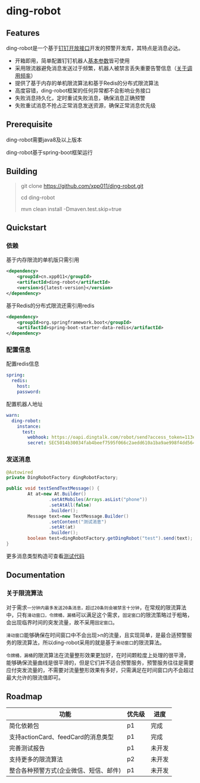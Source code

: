 # ding-robot



## Features

ding-robot是一个基于[钉钉开放接口](https://open.dingtalk.com/document/group/custom-robot-access)开发的预警开发库，其特点是消息必达。

- 开箱即用，简单配置钉钉机器人[基本参数](https://open.dingtalk.com/document/group/customize-robot-security-settings)皆可使用
- 采用限流器避免消息发送过于频繁，机器人被禁言丢失重要告警信息（[关于调用频率](https://open.dingtalk.com/document/group/custom-robot-access)）
- 提供了基于内存的单机限流算法和基于Redis的分布式限流算法
- 高度容错，ding-robot框架的任何异常都不会影响业务接口
- 失败消息持久化，定时重试失败消息，确保消息正确预警
- 失败重试消息不抢占正常消息发送资源，确保正常消息优先级



## Prerequisite

ding-robot需要java8及以上版本

ding-robot基于spring-boot框架运行



## Building

> git clone  https://github.com/xpp011/ding-robot.git
>
> cd ding-robot
>
> mvn clean install -Dmaven.test.skip=true



## Quickstart

### 依赖

基于内存限流的单机版只需引用

```xml
<dependency>
    <groupId>cn.xpp011</groupId>
    <artifactId>ding-robot</artifactId>
    <version>${latest-version}</version>
</dependency>
```

基于Redis的分布式限流还需引用redis

```xml
<dependency>
    <groupId>org.springframework.boot</groupId>
    <artifactId>spring-boot-starter-data-redis</artifactId>
</dependency>
```



### 配置信息

配置redis信息

```yaml
spring:
  redis:
    host: 
    password: 
```

配置机器人地址

```yaml
warn:
  ding-robot:
    instance:
      test:
        webhook: https://oapi.dingtalk.com/robot/send?access_token=113ec2c6a446e9d6d8e723ce39aa6949cae5ed7aae66bbdc839e1389ea0d5562
        secret: SEC5014b30034fab4beef7595f066c2aedd610a1ba9ae998f4dd56492aa9b6ebc54
```



### 发送消息

```java
@Autowired
private DingRobotFactory dingRobotFactory;

public void testSendTextMessage() {
        At at=new At.Builder()
                .setAtMobiles(Arrays.asList("phone"))
                .setAtAll(false)
                .builder();
        Message text=new TextMessage.Builder()
                .setContent("测试消息")
                .setAt(at)
                .builder();
        boolean test=dingRobotFactory.getDingRobot("test").send(text);
}
```
更多消息类型构造可查看[测试代码](https://github.com/xpp011/ding-robot/blob/master/src/test/java/cn/xpp011/dingrobot/MessageTest.java)



## Documentation

### 关于限流算法

对于需求`一分钟内最多发送20条消息，超过20条则会被禁言十分钟`，在常规的限流算法中，只有`滑动窗口，令牌桶，漏桶`可以满足这个需求，`固定窗口`的限流策略过于粗略，会出现临界时间的突发流量，故不采用`固定窗口`。

`滑动窗口`能够确保在时间窗口中不会出现>n的流量，且实现简单，是最合适预警服务的限流算法，所以ding-robot采用的就是基于`滑动窗口`的限流算法。

`令牌桶，漏桶`的限流算法在流量整形效果更加好，在时间颗粒度上处理的很平滑，能够确保流量曲线是很平滑的，但是它们并不适合预警服务，预警服务往往是需要应付突发流量的，不需要对流量整形效果有多好，只需满足在时间窗口内不会超过最大允许的限流值即可。



## Roadmap

| 功能                                   | 优先级 | 进度  |
| -------------------------------------- | ------ |-----|
| 简化依赖包                             | p1     | 完成 |
| 支持actionCard、feedCard的消息类型     | p1     | 完成  |
| 完善测试报告                           | p1     | 未开发 |
| 支持更多的限流算法                     | p2     | 未开发 |
| 整合各种预警方式(企业微信、短信、邮件) | p1     | 未开发 |

